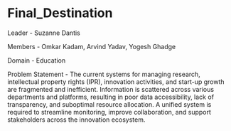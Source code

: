 # Final_Destination
Leader - Suzanne Dantis

Members -
Omkar Kadam,
Arvind Yadav,
Yogesh Ghadge

Domain - Education

Problem Statement -
The current systems for managing research, intellectual property rights (IPR),
innovation activities, and start-up growth are fragmented and inefficient.
Information is scattered across various departments and platforms, resulting in
poor data accessibility, lack of transparency, and suboptimal resource allocation. A
unified system is required to streamline monitoring, improve collaboration, and
support stakeholders across the innovation ecosystem.
